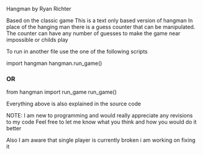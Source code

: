 Hangman by Ryan Richter

Based on the classic game
This is a text only based version of hangman
In place of the hanging man there is a guess counter that can be manipulated.
The counter can have any number of guesses to make the game near impossible or childs play

To run in another file use the one of the following scripts

import hangman
hangman.run_game()

### OR

from hangman import run_game
run_game()

Everything above is also explained in the source code

NOTE:
I am new to programming and would really appreciate any revisions to my code
Feel free to let me know what you think and how you would do it better

Also I am aware that single player is currently broken i am working on fixing it

